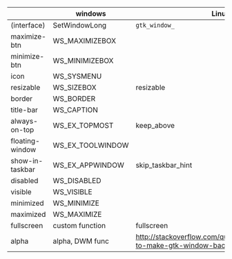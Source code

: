 |                  |     windows      |  Linux            |      mac         |
|------------------|------------------|-------------------|------------------|
| (interface)      |  SetWindowLong   |  `gtk_window_`      |                  |
| maximize-btn     | WS_MAXIMIZEBOX   |                   |                  |
| minimize-btn     | WS_MINIMIZEBOX   |                   |                  |
| icon             | WS_SYSMENU       |                   |                  |
| resizable        | WS_SIZEBOX       |     resizable     |                  |
| border           | WS_BORDER        |                   |                  |
| title-bar        | WS_CAPTION       |                   |                  |
| always-on-top    | WS_EX_TOPMOST    |  keep_above       |                  |
| floating-window  | WS_EX_TOOLWINDOW |                   |                  |
| show-in-taskbar  | WS_EX_APPWINDOW  | skip_taskbar_hint |                  |
| disabled         | WS_DISABLED      |                   |                  |
| visible          | WS_VISIBLE       |                   |                  |
| minimized        | WS_MINIMIZE      |                   |                  |
| maximized        | WS_MAXIMIZE      |                   |                  |
| fullscreen       | custom function  |   fullscreen      |                  |
| alpha    | alpha, DWM func  |   http://stackoverflow.com/questions/3908565/how-to-make-gtk-window-background-transparent|                  |
